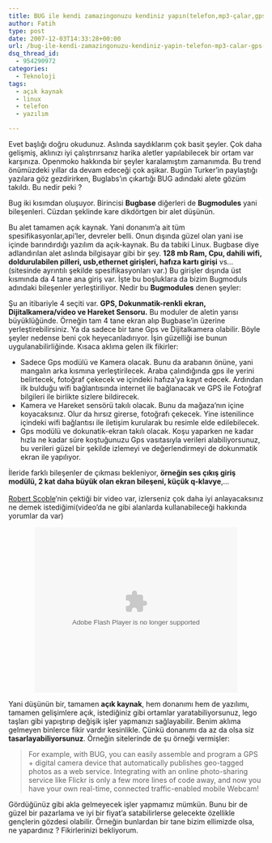 ```yaml
---
title: BUG ile kendi zamazingonuzu kendiniz yapın(telefon,mp3-çalar,gps,kamera)
author: Fatih
type: post
date: 2007-12-03T14:33:28+00:00
url: /bug-ile-kendi-zamazingonuzu-kendiniz-yapin-telefon-mp3-calar-gps-kamera/
dsq_thread_id:
  - 954290972
categories:
  - Teknoloji
tags:
  - açık kaynak
  - linux
  - telefon
  - yazılım

---
```

Evet başlığı doğru okudunuz. Aslında saydıklarım çok basit şeyler. Çok daha gelişmiş, aklınızı iyi çalıştırırsanız harika aletler yapılabilecek bir ortam var karşınıza. Openmoko hakkında bir şeyler karalamıştım zamanımda. Bu trend önümüzdeki yıllar da devam edeceği çok aşikar. Bugün Turker&#8217;in paylaştığı yazılara göz gezdirirken, Buglabs&#8217;ın çıkartığı BUG adındaki alete gözüm takıldı. Bu nedir peki ? 

Bug iki kısımdan oluşuyor. Birincisi **Bugbase** diğerleri de **Bugmodules** yani bileşenleri. Cüzdan şeklinde kare dikdörtgen bir alet düşünün. 

<center>
</center>

Bu alet tamamen açık kaynak. Yani donanım&#8217;a ait tüm spesifikasyonlar,api&#8217;ler, devreler belli. Onun dışında güzel olan yani ise içinde barındırdığı yazılım da açık-kaynak. Bu da tabiki Linux. Bugbase diye adlandırılan alet aslında bilgisayar gibi bir şey. **128 mb Ram, Cpu, dahili wifi, doldurulabilen pilleri, usb,ethernet girişleri, hafıza kartı girişi** vs&#8230;(sitesinde ayrıntılı şekilde spesifikasyonları var.) Bu girişler dışında üst kısmında da 4 tane ana giriş var. İşte bu boşluklara da bizim Bugmoduls adındaki bileşenler yerleştiriliyor. Nedir bu **Bugmodules** denen şeyler:

<center>
</center>

Şu an itibariyle 4 seçiti var. **GPS, Dokunmatik-renkli ekran, Dijitalkamera/video ve Hareket Sensoru.** Bu moduler de aletin yarısı büyüklüğünde. Örneğin tam 4 tane ekran alıp Bugbase&#8217;in üzerine yerleştirebilirsiniz. Ya da sadece bir tane Gps ve Dijitalkamera olabilir. Böyle şeyler nedense beni çok heyecanladırıyor. İşin güzelliği ise bunun uygulanabilirliğinde. Kısaca aklıma gelen ilk fikirler:

  * Sadece Gps modülü ve Kamera olacak. Bunu da arabanın önüne, yani mangalın arka kısmına yerleştirilecek. Araba çalındığında gps ile yerini belirtecek, fotoğraf çekecek ve içindeki hafıza&#8217;ya kayıt edecek. Ardından ilk bulduğu wifi bağlantısında internet ile bağlanacak ve GPS ile Fotoğraf bilgileri ile birlikte sizlere bildirecek. 
  * Kamera ve Hareket sensörü takılı olacak. Bunu da mağaza&#8217;nın içine koyacaksınız. Olur da hırsız girerse, fotoğrafı çekecek. Yine istenilince içindeki wifi bağlantısı ile iletişim kurularak bu resimle elde edilebilecek. 
  * Gps modülü ve dokunatik-ekran takılı olacak. Koşu yaparken ne kadar hızla ne kadar süre koştuğunuzu Gps vasıtasıyla verileri alabiliyorsunuz, bu verileri güzel bir şekilde izlemeyi ve değerlendirmeyi de dokunmatik ekran ile yapılıyor. 

İleride farklı bileşenler de çıkması bekleniyor, **örneğin ses çıkış giriş modülü, 2 kat daha büyük olan ekran bileşeni, küçük q-klavye**,&#8230;  
[  
Robert Scoble][1]&#8216;nin çektiği bir video var, izlerseniz çok daha iyi anlayacaksınız ne demek istediğimi(video&#8217;da ne gibi alanlarda kullanabileceği hakkında yorumlar da var)

<center>
  <embed style="width:400px; height:326px;" id="VideoPlayback" type="application/x-shockwave-flash" src="http://video.google.com/googleplayer.swf?docId=-1932063822649530376&#038;hl=en" flashvars="" />
  
  <br />
</center>

Yani düşünün bir, tamamen **açık kaynak**, hem donanımı hem de yazılımı, tamamen gelişimlere açık, istediğiniz gibi ortamlar yaratabiliyorsunuz, lego taşları gibi yapıştırıp değişik işler yapmanızı sağlayabilir. Benim aklıma gelmeyen binlerce fikir vardır kesinlikle. Çünkü donanımı da az da olsa siz **tasarlayabiliyorsunuz**. Örneğin sitelerinde de şu örneği vermişler:

> For example, with BUG, you can easily assemble and program a GPS + digital camera device that automatically publishes geo-tagged photos as a web service. Integrating with an online photo-sharing service like Flickr is only a few more lines of code away, and now you have your own real-time, connected traffic-enabled mobile Webcam!

Gördüğünüz gibi akla gelmeyecek işler yapmamız mümkün. Bunu bir de güzel bir pazarlama ve iyi bir fiyat&#8217;a satabilirlerse gelecekte özellikle gençlerin gözdesi olabilir. Örneğin bunlardan bir tane bizim ellimizde olsa, ne yapardınız ? Fikirlerinizi bekliyorum.

 [1]: http://scobleizer.com/